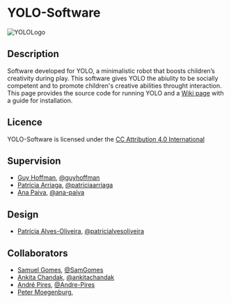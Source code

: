 # YOLO-Software

![YOLOLogo](https://github.com/patricialvesoliveira/YOLO-Software/blob/master/logo.jpg)

## Description
Software developed for YOLO, a minimalistic robot that boosts children’s creativity during play. This software gives YOLO the abiulity to be socially competent and to promote children's creative abilities throught interaction. This page provides the source code for running YOLO and a [Wiki page](https://github.com/patricialvesoliveira/YOLO-Software/wiki) with a guide for installation.

## Licence
YOLO-Software is licensed under the [CC Attribution 4.0 International](https://creativecommons.org/licenses/by/4.0/)

## Supervision
- [Guy Hoffman](http://guyhoffman.com/), [@guyhoffman](https://github.com/guyhoffman/)
- [Patrícia Arriaga](https://ciencia.iscte-iul.pt/authors/patricia-paula-lourenco-arriaga-ferreira/cv), [@patriciaarriaga](https://github.com/patriciaarriaga/)
- [Ana Paiva](https://ana-paiva.com/), [@ana-paiva](https://github.com/ana-paiva/)

## Design
- [Patrícia Alves-Oliveira](https://patricialvesoliveira.com/), [@patricialvesoliveira](https://github.com/patricialvesoliveira/)

## Collaborators
- [Samuel Gomes](https://samgomes.github.io/), [@SamGomes](https://github.com/SamGomes/)
- [Ankita Chandak](https://www.linkedin.com/in/ankitachandak1/), [@ankitachandak](https://github.com/ankitachandak)
- [André Pires](https://www.linkedin.com/in/andr%C3%A9-pires-40a5516b/?originalSubdomain=pt), [@Andre-Pires](https://github.com/Andre-Pires)
- [Peter Moegenburg](https://petermoegenburg.myportfolio.com/),
